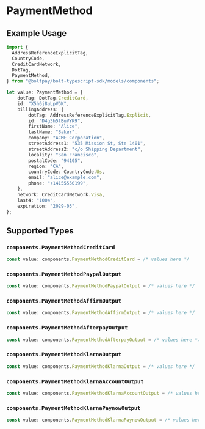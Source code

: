# PaymentMethod

## Example Usage

```typescript
import {
  AddressReferenceExplicitTag,
  CountryCode,
  CreditCardNetwork,
  DotTag,
  PaymentMethod,
} from "@boltpay/bolt-typescript-sdk/models/components";

let value: PaymentMethod = {
    dotTag: DotTag.CreditCard,
    id: "X5h6j8uLpVGK",
    billingAddress: {
        dotTag: AddressReferenceExplicitTag.Explicit,
        id: "D4g3h5tBuVYK9",
        firstName: "Alice",
        lastName: "Baker",
        company: "ACME Corporation",
        streetAddress1: "535 Mission St, Ste 1401",
        streetAddress2: "c/o Shipping Department",
        locality: "San Francisco",
        postalCode: "94105",
        region: "CA",
        countryCode: CountryCode.Us,
        email: "alice@example.com",
        phone: "+14155550199",
    },
    network: CreditCardNetwork.Visa,
    last4: "1004",
    expiration: "2029-03",
};
```

## Supported Types

### `components.PaymentMethodCreditCard`

```typescript
const value: components.PaymentMethodCreditCard = /* values here */
```

### `components.PaymentMethodPaypalOutput`

```typescript
const value: components.PaymentMethodPaypalOutput = /* values here */
```

### `components.PaymentMethodAffirmOutput`

```typescript
const value: components.PaymentMethodAffirmOutput = /* values here */
```

### `components.PaymentMethodAfterpayOutput`

```typescript
const value: components.PaymentMethodAfterpayOutput = /* values here */
```

### `components.PaymentMethodKlarnaOutput`

```typescript
const value: components.PaymentMethodKlarnaOutput = /* values here */
```

### `components.PaymentMethodKlarnaAccountOutput`

```typescript
const value: components.PaymentMethodKlarnaAccountOutput = /* values here */
```

### `components.PaymentMethodKlarnaPaynowOutput`

```typescript
const value: components.PaymentMethodKlarnaPaynowOutput = /* values here */
```

